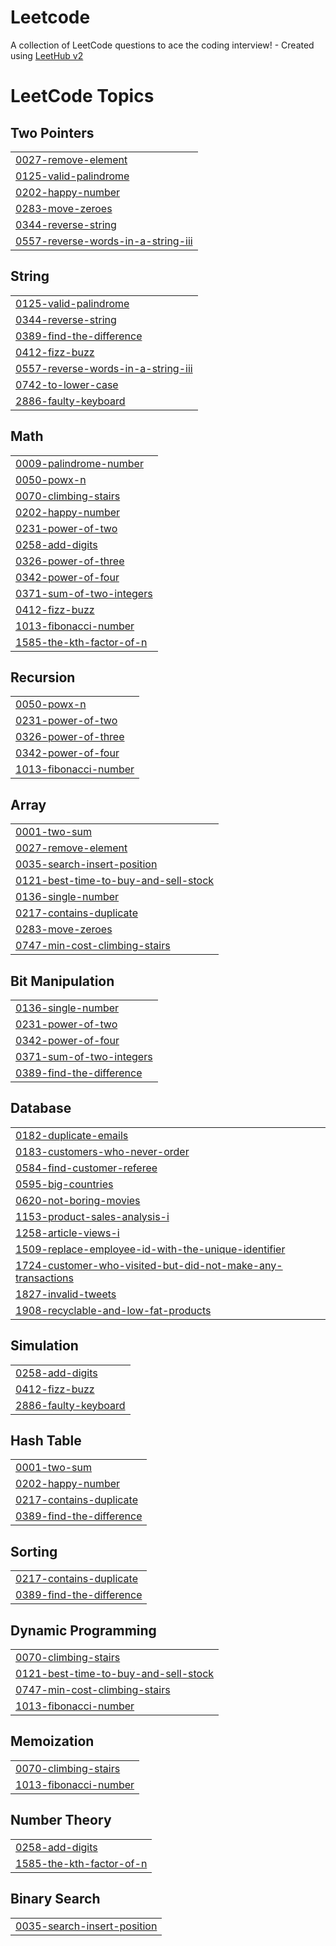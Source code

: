 # Leetcode
A collection of LeetCode questions to ace the coding interview! - Created using [LeetHub v2](https://github.com/arunbhardwaj/LeetHub-2.0)

<!---LeetCode Topics Start-->
# LeetCode Topics
## Two Pointers
|  |
| ------- |
| [0027-remove-element](https://github.com/vigneshvijayan103/Leetcode/tree/master/0027-remove-element) |
| [0125-valid-palindrome](https://github.com/vigneshvijayan103/Leetcode/tree/master/0125-valid-palindrome) |
| [0202-happy-number](https://github.com/vigneshvijayan103/Leetcode/tree/master/0202-happy-number) |
| [0283-move-zeroes](https://github.com/vigneshvijayan103/Leetcode/tree/master/0283-move-zeroes) |
| [0344-reverse-string](https://github.com/vigneshvijayan103/Leetcode/tree/master/0344-reverse-string) |
| [0557-reverse-words-in-a-string-iii](https://github.com/vigneshvijayan103/Leetcode/tree/master/0557-reverse-words-in-a-string-iii) |
## String
|  |
| ------- |
| [0125-valid-palindrome](https://github.com/vigneshvijayan103/Leetcode/tree/master/0125-valid-palindrome) |
| [0344-reverse-string](https://github.com/vigneshvijayan103/Leetcode/tree/master/0344-reverse-string) |
| [0389-find-the-difference](https://github.com/vigneshvijayan103/Leetcode/tree/master/0389-find-the-difference) |
| [0412-fizz-buzz](https://github.com/vigneshvijayan103/Leetcode/tree/master/0412-fizz-buzz) |
| [0557-reverse-words-in-a-string-iii](https://github.com/vigneshvijayan103/Leetcode/tree/master/0557-reverse-words-in-a-string-iii) |
| [0742-to-lower-case](https://github.com/vigneshvijayan103/Leetcode/tree/master/0742-to-lower-case) |
| [2886-faulty-keyboard](https://github.com/vigneshvijayan103/Leetcode/tree/master/2886-faulty-keyboard) |
## Math
|  |
| ------- |
| [0009-palindrome-number](https://github.com/vigneshvijayan103/Leetcode/tree/master/0009-palindrome-number) |
| [0050-powx-n](https://github.com/vigneshvijayan103/Leetcode/tree/master/0050-powx-n) |
| [0070-climbing-stairs](https://github.com/vigneshvijayan103/Leetcode/tree/master/0070-climbing-stairs) |
| [0202-happy-number](https://github.com/vigneshvijayan103/Leetcode/tree/master/0202-happy-number) |
| [0231-power-of-two](https://github.com/vigneshvijayan103/Leetcode/tree/master/0231-power-of-two) |
| [0258-add-digits](https://github.com/vigneshvijayan103/Leetcode/tree/master/0258-add-digits) |
| [0326-power-of-three](https://github.com/vigneshvijayan103/Leetcode/tree/master/0326-power-of-three) |
| [0342-power-of-four](https://github.com/vigneshvijayan103/Leetcode/tree/master/0342-power-of-four) |
| [0371-sum-of-two-integers](https://github.com/vigneshvijayan103/Leetcode/tree/master/0371-sum-of-two-integers) |
| [0412-fizz-buzz](https://github.com/vigneshvijayan103/Leetcode/tree/master/0412-fizz-buzz) |
| [1013-fibonacci-number](https://github.com/vigneshvijayan103/Leetcode/tree/master/1013-fibonacci-number) |
| [1585-the-kth-factor-of-n](https://github.com/vigneshvijayan103/Leetcode/tree/master/1585-the-kth-factor-of-n) |
## Recursion
|  |
| ------- |
| [0050-powx-n](https://github.com/vigneshvijayan103/Leetcode/tree/master/0050-powx-n) |
| [0231-power-of-two](https://github.com/vigneshvijayan103/Leetcode/tree/master/0231-power-of-two) |
| [0326-power-of-three](https://github.com/vigneshvijayan103/Leetcode/tree/master/0326-power-of-three) |
| [0342-power-of-four](https://github.com/vigneshvijayan103/Leetcode/tree/master/0342-power-of-four) |
| [1013-fibonacci-number](https://github.com/vigneshvijayan103/Leetcode/tree/master/1013-fibonacci-number) |
## Array
|  |
| ------- |
| [0001-two-sum](https://github.com/vigneshvijayan103/Leetcode/tree/master/0001-two-sum) |
| [0027-remove-element](https://github.com/vigneshvijayan103/Leetcode/tree/master/0027-remove-element) |
| [0035-search-insert-position](https://github.com/vigneshvijayan103/Leetcode/tree/master/0035-search-insert-position) |
| [0121-best-time-to-buy-and-sell-stock](https://github.com/vigneshvijayan103/Leetcode/tree/master/0121-best-time-to-buy-and-sell-stock) |
| [0136-single-number](https://github.com/vigneshvijayan103/Leetcode/tree/master/0136-single-number) |
| [0217-contains-duplicate](https://github.com/vigneshvijayan103/Leetcode/tree/master/0217-contains-duplicate) |
| [0283-move-zeroes](https://github.com/vigneshvijayan103/Leetcode/tree/master/0283-move-zeroes) |
| [0747-min-cost-climbing-stairs](https://github.com/vigneshvijayan103/Leetcode/tree/master/0747-min-cost-climbing-stairs) |
## Bit Manipulation
|  |
| ------- |
| [0136-single-number](https://github.com/vigneshvijayan103/Leetcode/tree/master/0136-single-number) |
| [0231-power-of-two](https://github.com/vigneshvijayan103/Leetcode/tree/master/0231-power-of-two) |
| [0342-power-of-four](https://github.com/vigneshvijayan103/Leetcode/tree/master/0342-power-of-four) |
| [0371-sum-of-two-integers](https://github.com/vigneshvijayan103/Leetcode/tree/master/0371-sum-of-two-integers) |
| [0389-find-the-difference](https://github.com/vigneshvijayan103/Leetcode/tree/master/0389-find-the-difference) |
## Database
|  |
| ------- |
| [0182-duplicate-emails](https://github.com/vigneshvijayan103/Leetcode/tree/master/0182-duplicate-emails) |
| [0183-customers-who-never-order](https://github.com/vigneshvijayan103/Leetcode/tree/master/0183-customers-who-never-order) |
| [0584-find-customer-referee](https://github.com/vigneshvijayan103/Leetcode/tree/master/0584-find-customer-referee) |
| [0595-big-countries](https://github.com/vigneshvijayan103/Leetcode/tree/master/0595-big-countries) |
| [0620-not-boring-movies](https://github.com/vigneshvijayan103/Leetcode/tree/master/0620-not-boring-movies) |
| [1153-product-sales-analysis-i](https://github.com/vigneshvijayan103/Leetcode/tree/master/1153-product-sales-analysis-i) |
| [1258-article-views-i](https://github.com/vigneshvijayan103/Leetcode/tree/master/1258-article-views-i) |
| [1509-replace-employee-id-with-the-unique-identifier](https://github.com/vigneshvijayan103/Leetcode/tree/master/1509-replace-employee-id-with-the-unique-identifier) |
| [1724-customer-who-visited-but-did-not-make-any-transactions](https://github.com/vigneshvijayan103/Leetcode/tree/master/1724-customer-who-visited-but-did-not-make-any-transactions) |
| [1827-invalid-tweets](https://github.com/vigneshvijayan103/Leetcode/tree/master/1827-invalid-tweets) |
| [1908-recyclable-and-low-fat-products](https://github.com/vigneshvijayan103/Leetcode/tree/master/1908-recyclable-and-low-fat-products) |
## Simulation
|  |
| ------- |
| [0258-add-digits](https://github.com/vigneshvijayan103/Leetcode/tree/master/0258-add-digits) |
| [0412-fizz-buzz](https://github.com/vigneshvijayan103/Leetcode/tree/master/0412-fizz-buzz) |
| [2886-faulty-keyboard](https://github.com/vigneshvijayan103/Leetcode/tree/master/2886-faulty-keyboard) |
## Hash Table
|  |
| ------- |
| [0001-two-sum](https://github.com/vigneshvijayan103/Leetcode/tree/master/0001-two-sum) |
| [0202-happy-number](https://github.com/vigneshvijayan103/Leetcode/tree/master/0202-happy-number) |
| [0217-contains-duplicate](https://github.com/vigneshvijayan103/Leetcode/tree/master/0217-contains-duplicate) |
| [0389-find-the-difference](https://github.com/vigneshvijayan103/Leetcode/tree/master/0389-find-the-difference) |
## Sorting
|  |
| ------- |
| [0217-contains-duplicate](https://github.com/vigneshvijayan103/Leetcode/tree/master/0217-contains-duplicate) |
| [0389-find-the-difference](https://github.com/vigneshvijayan103/Leetcode/tree/master/0389-find-the-difference) |
## Dynamic Programming
|  |
| ------- |
| [0070-climbing-stairs](https://github.com/vigneshvijayan103/Leetcode/tree/master/0070-climbing-stairs) |
| [0121-best-time-to-buy-and-sell-stock](https://github.com/vigneshvijayan103/Leetcode/tree/master/0121-best-time-to-buy-and-sell-stock) |
| [0747-min-cost-climbing-stairs](https://github.com/vigneshvijayan103/Leetcode/tree/master/0747-min-cost-climbing-stairs) |
| [1013-fibonacci-number](https://github.com/vigneshvijayan103/Leetcode/tree/master/1013-fibonacci-number) |
## Memoization
|  |
| ------- |
| [0070-climbing-stairs](https://github.com/vigneshvijayan103/Leetcode/tree/master/0070-climbing-stairs) |
| [1013-fibonacci-number](https://github.com/vigneshvijayan103/Leetcode/tree/master/1013-fibonacci-number) |
## Number Theory
|  |
| ------- |
| [0258-add-digits](https://github.com/vigneshvijayan103/Leetcode/tree/master/0258-add-digits) |
| [1585-the-kth-factor-of-n](https://github.com/vigneshvijayan103/Leetcode/tree/master/1585-the-kth-factor-of-n) |
## Binary Search
|  |
| ------- |
| [0035-search-insert-position](https://github.com/vigneshvijayan103/Leetcode/tree/master/0035-search-insert-position) |
<!---LeetCode Topics End-->